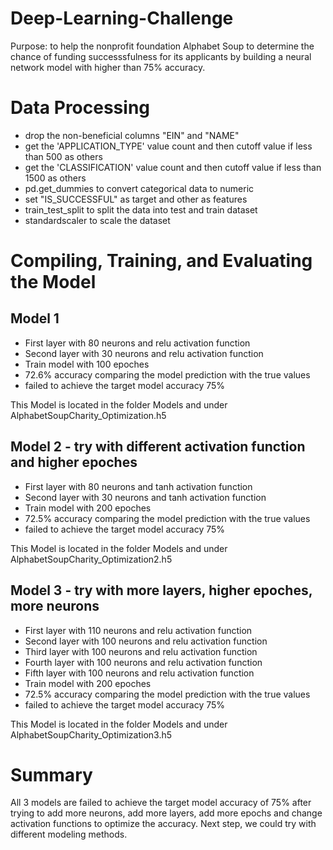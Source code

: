 # Deep-Learning-Challenge
Purpose: to help the nonprofit foundation Alphabet Soup to determine the chance of funding successsfulness for its applicants by building a neural network model with higher than 75% accuracy.

# Data Processing

- drop the non-beneficial columns "EIN" and "NAME"
- get the 'APPLICATION_TYPE' value count and then cutoff value if less than 500 as others
- get the 'CLASSIFICATION' value count and then cutoff value if less than 1500 as others
- pd.get_dummies to convert categorical data to numeric
- set "IS_SUCCESSFUL" as target and other as features
- train_test_split to split the data into test and train dataset
- standardscaler to scale the dataset

# Compiling, Training, and Evaluating the Model
## Model 1
- First layer with 80 neurons and relu activation function
- Second layer with 30 neurons and relu activation function
- Train model with 100 epoches
- 72.6% accuracy comparing the model prediction with the true values
- failed to achieve the target model accuracy 75%

This Model is located in the folder Models and under AlphabetSoupCharity_Optimization.h5

## Model 2 - try with different activation function and higher epoches

- First layer with 80 neurons and tanh activation function
- Second layer with 30 neurons and tanh activation function
- Train model with 200 epoches
- 72.5% accuracy comparing the model prediction with the true values
- failed to achieve the target model accuracy 75%

This Model is located in the folder Models and under AlphabetSoupCharity_Optimization2.h5

## Model 3 - try with more layers, higher epoches, more neurons

- First layer with 110 neurons and relu activation function
- Second layer with 100 neurons and relu activation function
- Third layer with 100 neurons and relu activation function
- Fourth layer with 100 neurons and relu activation function
- Fifth layer with 100 neurons and relu activation function
- Train model with 200 epoches
- 72.5% accuracy comparing the model prediction with the true values
- failed to achieve the target model accuracy 75%

This Model is located in the folder Models and under AlphabetSoupCharity_Optimization3.h5

# Summary
All 3 models are failed to achieve the target model accuracy of 75% after trying to add more neurons, add more layers, add more epochs and change activation functions to optimize the accuracy. Next step, we could try with different modeling methods.
